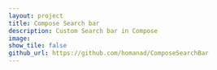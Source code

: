 ```yaml
---
layout: project
title: Compose Search bar
description: Custom Search bar in Compose
image:
show_tile: false
github_url: https://github.com/homanad/ComposeSearchBar
---
```

